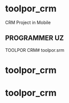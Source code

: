 # toolpor_crm

CRM Project in Mobile

## PROGRAMMER UZ

TOOLPOR CRM# toolpor.srm
# toolpor_crm
# toolpor_crm
